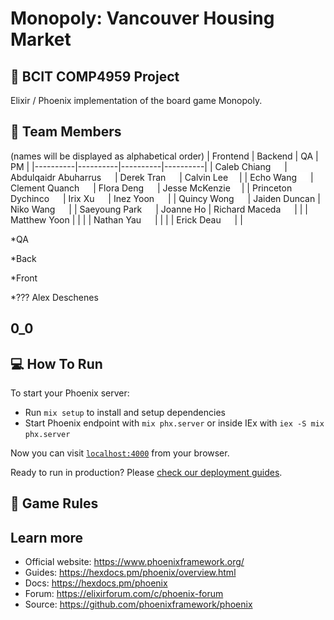 # Monopoly: Vancouver Housing Market 
## 🏫 BCIT COMP4959 Project

Elixir / Phoenix implementation of the board game Monopoly.

## 👥 Team Members
(names will be displayed as alphabetical order)
| Frontend | Backend | QA | PM |
|----------|----------|----------|----------|
| Caleb Chiang [![Github](./github-logo.png)](https://github.com/calebchiang)  | Abdulqaidr Abuharrus [![Github](./github-logo.png)](https://github.com/Abdo-Abuharrus211)    | Derek Tran [![Github](./github-logo.png)](https://github.com/ddderekk)      | Calvin Lee [![Github](./github-logo.png)](https://github.com/calvinnleeee/)|
| Echo Wang [![Github](./github-logo.png)](https://github.com/EchooWww)    | Clement Quanch [![Github](./github-logo.png)](https://github.com/Clement-Quach)    | Flora Deng [![Github](./github-logo.png)](https://github.com/FloraDeng00)     | Jesse McKenzie [![Github](./github-logo.png)](https://github.com/JDMCK)|
| Princeton Dychinco [![Github](./github-logo.png)](https://github.com/pdychinco)    | Irix Xu [![Github](./github-logo.png)](https://github.com/IrisWRX)    | Inez Yoon [![Github](./github-logo.png)](https://github.com/Inez-y)       | 
| Quincy Wong [![Github](./github-logo.png)](https://github.com/phoenixalpha204)    | Jaiden Duncan    | Niko Wang [![Github](./github-logo.png)](https://github.com/nzzzzzw)       | 
| Saeyoung Park [![Github](./github-logo.png)](https://github.com/eesope/)    | Joanne Ho   | Richard Maceda [![Github](./github-logo.png)](https://github.com/Organic-156)      | 
|    | Matthew Yoon    |        | 
|     | Nathan Yau [![Github](./github-logo.png)](https://github.com/nathan-yau)    |        | 
|     | Erick Deau [![Github](./github-logo.png)](https://github.com/eric-deau)   |        | 


<!-- Need to sort by name -->
*QA

<!-- - Derek Tran [![Github](./github-logo.png)](https://github.com/ddderekk) -->
<!-- - Inez Yoon [![Github](./github-logo.png)](https://github.com/Inez-y) -->
<!-- - Niko Wang [![Github](./github-logo.png)](https://github.com/nzzzzzw) -->
<!-- - Flora Deng [![Github](./github-logo.png)](https://github.com/FloraDeng00) -->
<!-- - Richard Maceda [![Github](./github-logo.png)](https://github.com/Organic-156) -->



*Back

<!-- - Abdulqaidr Abuharrus [![Github](./github-logo.png)](https://github.com/Abdo-Abuharrus211) -->
<!-- - Erick Deau [![Github](./github-logo.png)](https://github.com/eric-deau) -->
<!-- - Quincy Wong [![Github](./github-logo.png)](https://github.com/phoenixalpha204) -->
<!-- - Nathan Yau [![Github](./github-logo.png)](https://github.com/nathan-yau) -->
<!-- - Joanne Ho [![Github](./github-logo.png)]() -->
<!-- - Caleb Chiang [![Github](./github-logo.png)](https://github.com/calebchiang) -->
<!-- - Irix Xu [![Github](./github-logo.png)](https://github.com/IrisWRX) -->
<!-- - Clement Quanch [![Github](./github-logo.png)](https://github.com/Clement-Quach) -->

*Front

<!-- - Filip Budd [![Github](./github-logo.png)](https://github.com/filipbudd/) -->
<!-- - Saeyoung Park [![Github](./github-logo.png)](https://github.com/eesope/) -->
<!-- - Princeton Dychinco [![Github](./github-logo.png)](https://github.com/pdychinco) -->
<!-- - Echo Wang [![Github](./github-logo.png)](https://github.com/EchooWww) -->
<!-- - Caleb Chiang [![Github](./github-logo.png)](https://github.com/calebchiang) -->

*???
Alex Deschenes
## 0_0

## 💻 How To Run
To start your Phoenix server:

  * Run `mix setup` to install and setup dependencies
  * Start Phoenix endpoint with `mix phx.server` or inside IEx with `iex -S mix phx.server`

Now you can visit [`localhost:4000`](http://localhost:4000) from your browser.

Ready to run in production? Please [check our deployment guides](https://hexdocs.pm/phoenix/deployment.html).

## 🎲 Game Rules

## Learn more

  * Official website: https://www.phoenixframework.org/
  * Guides: https://hexdocs.pm/phoenix/overview.html
  * Docs: https://hexdocs.pm/phoenix
  * Forum: https://elixirforum.com/c/phoenix-forum
  * Source: https://github.com/phoenixframework/phoenix

